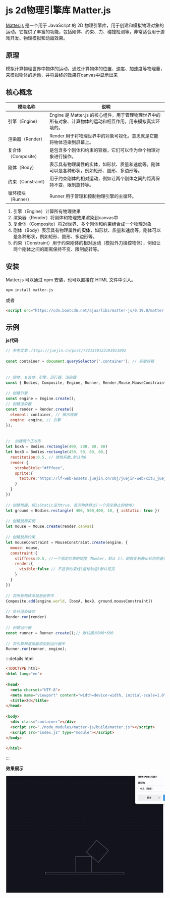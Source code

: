 # js 2d物理引擎库 Matter.js

[Matter.js](https://www.brm.io/matter-js/) 是一个用于 JavaScript 的 2D 物理引擎库，用于创建和模拟物理对象的运动。它提供了丰富的功能，包括刚体、约束、力、碰撞检测等，非常适合用于游戏开发、物理模拟和动画效果。

## 原理
模拟计算物理世界中物体的运动，通过计算物体的位置、速度、加速度等物理量，来模拟物体的运动，并将最终的效果在canvas中显示出来

## 核心概念

| 模块名称 | 说明 |
| --- | --- |
| 引擎（Engine） | Engine 是 Matter.js 的核心组件，用于管理物理世界中的所有对象、计算物体的运动和相互作用。用来模拟真实环境的。 |
| 渲染器（Render） | Render 用于将物理世界中的对象可视化。意思就是它能将物体渲染到屏幕上。 |
| 复合体（Composite） | 是包含多个刚体和约束的容器，它们可以作为单个物理对象进行操作。 |
| 刚体（Body） | 表示具有物理属性的实体，如形状、质量和速度等。刚体可以是各种形状，例如矩形、圆形、多边形等。 |
| 约束（Constraint） | 用于约束刚体的相对运动，例如让两个刚体之间的距离保持不变、限制旋转等。 |
| 循环模块（Runner） | Runner 用于管理和控制物理引擎的主循环。 |

1. 引擎（Engine）计算所有物理效果
2. 渲染器（Render）将刚体和物理效果渲染到canvas中
3. 复合体（Composite）将2d世界、多个刚体和约束组合成一个物理对象
4. 刚体（Body）表示具有物理属性的**实体**，如形状、质量和速度等。刚体可以是各种形状，例如矩形、圆形、多边形等。
5. 约束（Constraint）用于约束刚体的相对运动（模拟外力操控物体），例如让两个刚体之间的距离保持不变、限制旋转等。

## 安装

Matter.js 可以通过 npm 安装，也可以直接在 HTML 文件中引入。

```bash
npm install matter-js
```
或者
```html
<script src="https://cdn.bootcdn.net/ajax/libs/matter-js/0.19.0/matter.js"></script>
```

## 示例

**js代码**
```js
// 参考文章：https://juejin.cn/post/7221550123193811002

const container = document.querySelector('.container'); // 获取容器


// 刚体，复合体，引擎，运行器，渲染器
const { Bodies, Composite, Engine, Runner, Render,Mouse,MouseConstraint } = Matter;

// 创建引擎
const engine = Engine.create();
// 创建渲染器
const render = Render.create({
  element: container, // 展示容器
  engine: engine, // 引擎
});


//  创建两个正方形
let boxA = Bodies.rectangle(400, 200, 80, 80)
let boxB = Bodies.rectangle(450, 50, 80, 80,{
  restitution:0.5, // 弹性系数,默认为0
  render:{
    strokeStyle:"#fffeee",
    sprite:{
      texture:"https://lf-web-assets.juejin.cn/obj/juejin-web/xitu_juejin_web/e08da34488b114bd4c665ba2fa520a31.svg"
    }
  }
})

// 创建地面，将isStatic设为true，表示物体静止(一个完全静止的物体)
let ground = Bodies.rectangle( 400, 500,400, 10, { isStatic: true })

// 创建鼠标实例
let mouse = Mouse.create(render.canvas)

// 创建鼠标约束
let mouseConstraint = MouseConstraint.create(engine, {
  mouse: mouse,
  constraint:{
    stiffness:0.5, //一个指定约束的刚度（Number，默认 1），即恢复到静止状态的速率constraint.length。 值为1意味着约束应该非常严格。 值为0.2意味着约束就像一个软弹簧。
    render:{
      visible:false // 不显示约束线(鼠标轨迹)默认可见
    }
  }
})

// 将所有物体添加到世界中
Composite.add(engine.world, [boxA, boxB, ground,mouseConstraint])

// 执行渲染操作
Render.run(render)

// 创建运行器
const runner = Runner.create();// 默认画布800*600

// 将引擎和渲染器添加到运行器中
Runner.run(runner, engine);


```
:::details html
```html
<!DOCTYPE html>
<html lang="en">

<head>
  <meta charset="UTF-8">
  <meta name="viewport" content="width=device-width, initial-scale=1.0">
  <title>2d</title>
</head>

<body>
  <div class="container"></div>
  <script src="./node_modules/matter-js/build/matter.js"></script>
  <script src="index.js" type="module"></script>
</body>

</html>
```
:::

**效果展示**

![效果展示](./example.gif)